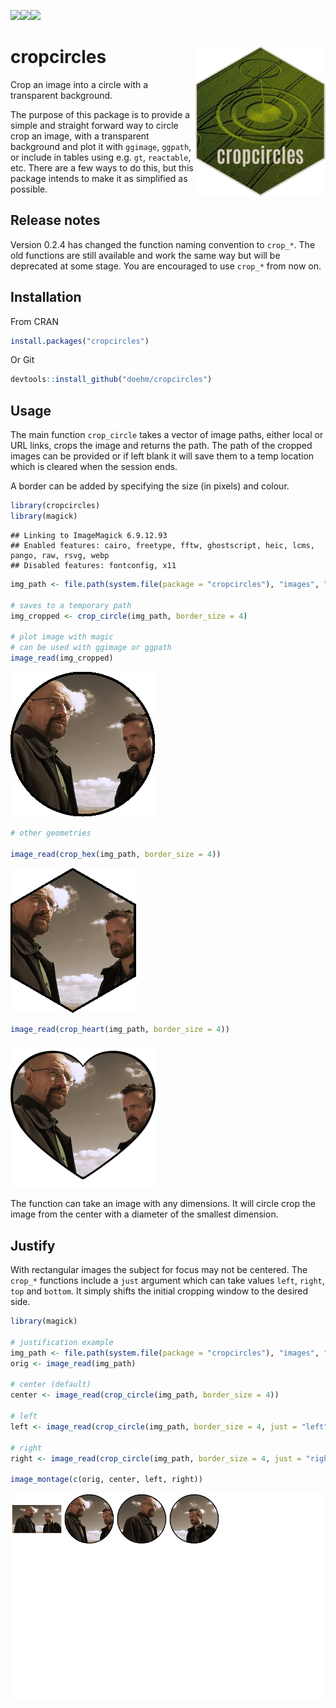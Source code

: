 
<img src='https://cranlogs.r-pkg.org/badges/cropcircles'/><img src='https://cranlogs.r-pkg.org/badges/grand-total/cropcircles'/><img src='https://www.r-pkg.org/badges/version/cropcircles'/>

# cropcircles <img src='dev/images/hex.png' align="right" height="240" />

Crop an image into a circle with a transparent background.

The purpose of this package is to provide a simple and straight forward
way to circle crop an image, with a transparent background and plot it
with `ggimage`, `ggpath`, or include in tables using e.g. `gt`,
`reactable`, etc. There are a few ways to do this, but this package
intends to make it as simplified as possible.

## Release notes

Version 0.2.4 has changed the function naming convention to `crop_*`.
The old functions are still available and work the same way but will be
deprecated at some stage. You are encouraged to use `crop_*` from now
on.

## Installation

From CRAN

``` r
install.packages("cropcircles")
```

Or Git

``` r
devtools::install_github("doehm/cropcircles")
```

## Usage

The main function `crop_circle` takes a vector of image paths, either
local or URL links, crops the image and returns the path. The path of
the cropped images can be provided or if left blank it will save them to
a temp location which is cleared when the session ends.

A border can be added by specifying the size (in pixels) and colour.

``` r
library(cropcircles)
library(magick)
```

    ## Linking to ImageMagick 6.9.12.93
    ## Enabled features: cairo, freetype, fftw, ghostscript, heic, lcms, pango, raw, rsvg, webp
    ## Disabled features: fontconfig, x11

``` r
img_path <- file.path(system.file(package = "cropcircles"), "images", "walter-jesse.png")

# saves to a temporary path
img_cropped <- crop_circle(img_path, border_size = 4)

# plot image with magic
# can be used with ggimage or ggpath
image_read(img_cropped)
```

<img src="README_files/figure-gfm/unnamed-chunk-4-1.png" width="232" />

``` r
# other geometries

image_read(crop_hex(img_path, border_size = 4))
```

<img src="README_files/figure-gfm/unnamed-chunk-4-2.png" width="201" />

``` r
image_read(crop_heart(img_path, border_size = 4))
```

<img src="README_files/figure-gfm/unnamed-chunk-4-3.png" width="232" />

<!-- <img src='dev/images/bb.png' align="center"/> -->

The function can take an image with any dimensions. It will circle crop
the image from the center with a diameter of the smallest dimension.

## Justify

With rectangular images the subject for focus may not be centered. The
`crop_*` functions include a `just` argument which can take values
`left`, `right`, `top` and `bottom`. It simply shifts the initial
cropping window to the desired side.

``` r
library(magick)

# justification example
img_path <- file.path(system.file(package = "cropcircles"), "images", "walter-jesse.png")
orig <- image_read(img_path)

# center (default)
center <- image_read(crop_circle(img_path, border_size = 4))

# left
left <- image_read(crop_circle(img_path, border_size = 4, just = "left"))

# right
right <- image_read(crop_circle(img_path, border_size = 4, just = "right"))

image_montage(c(orig, center, left, right))
```

<img src="README_files/figure-gfm/unnamed-chunk-5-1.png" width="768" />
